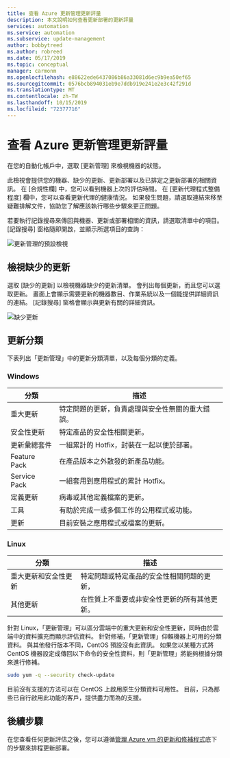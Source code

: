 ```yaml
---
title: 查看 Azure 更新管理更新評量
description: 本文說明如何查看更新部署的更新評量
services: automation
ms.service: automation
ms.subservice: update-management
author: bobbytreed
ms.author: robreed
ms.date: 05/17/2019
ms.topic: conceptual
manager: carmonm
ms.openlocfilehash: e88622ede6437086b86a33081d6ec9b9ea50ef65
ms.sourcegitcommit: 0576bcb894031eb9e7ddb919e241e2e3c42f291d
ms.translationtype: MT
ms.contentlocale: zh-TW
ms.lasthandoff: 10/15/2019
ms.locfileid: "72377716"
---
```

# <a name="view-azure-update-management-update-assessments"></a>查看 Azure 更新管理更新評量

在您的自動化帳戶中，選取 [更新管理] 來檢視機器的狀態。

此檢視會提供您的機器、缺少的更新、更新部署以及已排定之更新部署的相關資訊。 在 [合規性欄] 中，您可以看到機器上次的評估時間。 在 [更新代理程式整備程度] 欄中，您可以查看更新代理的健康情況。 如果發生問題，請選取連結來移至疑難排解文件，協助您了解應該執行哪些步驟來更正問題。

若要執行記錄搜尋來傳回與機器、更新或部署相關的資訊，請選取清單中的項目。 [記錄搜尋] 窗格隨即開啟，並顯示所選項目的查詢：

![更新管理的預設檢視](media/automation-update-management/update-management-view.png)

## <a name="view-missing-updates"></a>檢視缺少的更新

選取 [缺少的更新] 以檢視機器缺少的更新清單。 會列出每個更新，而且您可以選取更新。 畫面上會顯示需要更新的機器數目、作業系統以及一個能提供詳細資訊的連結。 [記錄搜尋] 窗格會顯示與更新有關的詳細資訊。

![缺少更新](./media/automation-view-update-assessments/automation-view-update-assessments-missing-updates.png)

## <a name="update-classifications"></a>更新分類

下表列出「更新管理」中的更新分類清單，以及每個分類的定義。

### <a name="windows"></a>Windows

|分類  |描述  |
|---------|---------|
|重大更新     | 特定問題的更新，負責處理與安全性無關的重大錯誤。        |
|安全性更新     | 特定產品的安全性相關更新。        |
|更新彙總套件     | 一組累計的 Hotfix，封裝在一起以便於部署。        |
|Feature Pack     | 在產品版本之外散發的新產品功能。        |
|Service Pack     | 一組套用到應用程式的累計 Hotfix。        |
|定義更新     | 病毒或其他定義檔案的更新。        |
|工具     | 有助於完成一或多個工作的公用程式或功能。        |
|更新     | 目前安裝之應用程式或檔案的更新。        |

### <a name="linux-2"></a>Linux

|分類  |描述  |
|---------|---------|
|重大更新和安全性更新     | 特定問題或特定產品的安全性相關問題的更新，         |
|其他更新     | 在性質上不重要或非安全性更新的所有其他更新。        |

針對 Linux，「更新管理」可以區分雲端中的重大更新和安全性更新，同時由於雲端中的資料擴充而顯示評估資料。 針對修補，「更新管理」仰賴機器上可用的分類資料。 與其他發行版本不同，CentOS 預設沒有此資訊。 如果您以某種方式將 CentOS 機器設定成傳回以下命令的安全性資料，則「更新管理」將能夠根據分類來進行修補。

```bash
sudo yum -q --security check-update
```

目前沒有支援的方法可以在 CentOS 上啟用原生分類資料可用性。 目前，只為那些已自行啟用此功能的客戶，提供盡力而為的支援。

## <a name="next-steps"></a>後續步驟

在您查看任何更新評估之後，您可以遵循[管理 Azure vm 的更新和修補程式](automation-tutorial-update-management.md)底下的步驟來排程更新部署。